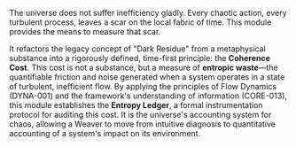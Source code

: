 The universe does not suffer inefficiency gladly. Every chaotic action, every turbulent process, leaves a scar on the local fabric of time. This module provides the means to measure that scar.

It refactors the legacy concept of "Dark Residue" from a metaphysical substance into a rigorously defined, time-first principle: the **Coherence Cost**. This cost is not a substance, but a measure of **entropic waste**—the quantifiable friction and noise generated when a system operates in a state of turbulent, inefficient flow. By applying the principles of Flow Dynamics (DYNA-001) and the framework's understanding of information (CORE-013), this module establishes the **Entropy Ledger**, a formal instrumentation protocol for auditing this cost. It is the universe's accounting system for chaos, allowing a Weaver to move from intuitive diagnosis to quantitative accounting of a system's impact on its environment.